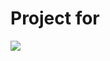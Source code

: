# Project for
<a href="https://ngocminhtran.com/asp-net-4-5/"><img src="https://ngocminhtran.files.wordpress.com/2016/11/book_cover_asp-net.png"></a>
